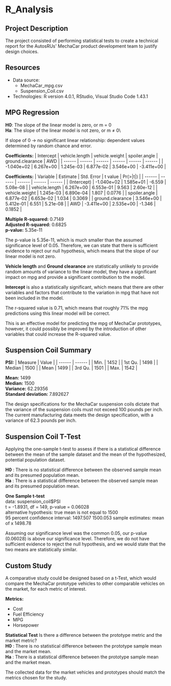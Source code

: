 # R_Analysis

## Project Description
The project consisted of performing statistical tests to create a technical report for the AutosRUs' MechaCar product development team to justify design choices.

## Resources
- Data source:
    - MechaCar_mpg.csv
    - Suspension_Coil.csv
- Technologies: R version 4.0.1, RStudio, Visual Studio Code 1.43.1

## MPG Regression
__H0__: The slope of the linear model is zero, or m = 0\
__Ha__: The slope of the linear model is not zero, or m ≠ 0\

If slope of 0 -> no significant linear relationship: dependent values determined by random chance and error.

__Coefficients:__
| Intercept | vehicle.length | vehicle.weight | spoiler.angle | ground.clearance | AWD |
| ------ | ------ | ------ | ------ | ------ | ------ |
| -1.040e+02 | 6.267e+00 | 1.245e-03 | 6.877e-02 | 3.546e+00 | -3.411e+00 |

__Coefficients:__
| Variable | Estimate | Std. Error | t value | Pr(>|t|) |
| ------ | ------ | ------ | ------ | ------ |
| (Intercept) | -1.040e+02 | 1.585e+01 | -6.559 | 5.08e-08 |
| vehicle.length | 6.267e+00 | 6.553e-01 | 9.563 | 2.60e-12 |
| vehicle.weight | 1.245e-03 | 6.890e-04 | 1.807 | 0.0776 |
| spoiler.angle | 6.877e-02 | 6.653e-02 | 1.034 | 0.3069 |
| ground.clearance | 3.546e+00 | 5.412e-01 | 6.551 | 5.21e-08 |
| AWD | -3.411e+00 | 2.535e+00 | -1.346 | 0.1852 |

__Multiple R-squared:__  0.7149\
__Adjusted R-squared:__  0.6825\
__p-value:__ 5.35e-11

The p-value is 5.35e-11, which is much smaller than the assumed significance level of 0.05. Therefore, we can state that there is sufficient evidence to reject our null hypothesis, which means that the slope of our linear model is not zero.

__Vehicle length__ and __Ground clearance__ are statistically unlikely to provide random amounts of variance to the linear model, they have a significant impact on mpg and provide a significant contribution to the model.

__Intercept__ is also a statistically significant, which means that there are other variables and factors that contribute to the variation in mpg that have not been included in the model.

The r-squared value is 0.71, which means that roughly 71% the mpg predictions using this linear model will be correct.

This is an effective model for predicting the mpg of MechaCar prototypes, however, it could possibly be improved by the introduction of other variables that could increase the R-squared value. 

## Suspension Coil Summary
__PSI:__
| Measure | Value |
| ------ | ------ |
| Min. | 1452 |
| 1st Qu. | 1498 |
| Median | 1500 |
| Mean | 1499 |
| 3rd Qu. | 1501 |
| Max. | 1542 |

__Mean:__ 1499\
__Median:__ 1500\
__Variance:__ 62.29356\
__Standard deviation:__ 7.892627

The design specifications for the MechaCar suspension coils dictate that the variance of the suspension coils must not exceed 100 pounds per inch. The current manufacturing data meets the design specification, with a variance of 62.3 pounds per inch.

## Suspension Coil T-Test
Applying the one-sample t-test to assess if there is a statistical difference between the mean of the sample dataset and the mean of the hypothesized, potential population dataset.

__H0__ : There is no statistical difference between the observed sample mean and its presumed population mean.\
__Ha__ : There is a statistical difference between the observed sample mean and its presumed population mean.

__One Sample t-test__\
data: suspension_coil$PSI\
t = -1.8931, df = 149, p-value = 0.06028\
alternative hypothesis: true mean is not equal to 1500\
95 percent confidence interval: 1497.507 1500.053
sample estimates: mean of x 1498.78 

Assuming our significance level was the common 0.05, our p-value (0.06028) is above our significance level. Therefore, we do not have sufficient evidence to reject the null hypothesis, and we would state that the two means are statistically similar.

## Custom Study
A comparative study could be designed based on a t-Test, which would compare the MechaCar prototype vehicles 
to other comparable vehicles on the market, for each metric of interest. 

__Metrics:__
- Cost
- Fuel Efficiency
- MPG
- Horsepower

__Statistical Test__
Is there a difference between the prototype metric and the market metric?\
__H0__ : There is no statistical difference between the prototype sample mean and the market mean.\
__Ha__ : There is a statistical difference between the prototype sample mean and the market mean.

The collected data for the market vehicles and prototypes should match the metrics chosen for the study.

